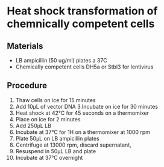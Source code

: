 # Heat shock transformation of chemnically competent cells

## Materials

* LB ampicillin (50 ug/ml) plates a 37C
* Chemically competent cells DH5a or Stbl3 for lentivirus

## Procedure

1. Thaw cells on ice for 15 minutes
2. Add 10µL of vector DNA
3.Incubate on ice for 30 minutes
4. Heat shock at 42°C for 45 seconds on a thermomixer
5. Place on ice for 2 minutes
6. Add 250µL LB
7. Incubate at 37°C for 1H on a thermomixer at 1000 rpm
8. Plate 50µL on LB ampicillin plates
9. Centrifuge at 13000 rpm, discard supernatant,
10. Resuspend in 50µL LB and plate
11. Incubate at 37°C overnight